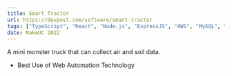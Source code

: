 ```yaml
---
title: Smart Tractor
url: https://devpost.com/software/smart-tractor
tags: ["TypeScript", "React", "Node.js", "ExpressJS", "AWS", "MySQL", "CICD"]
date: MakeUC 2022
---
```


A mini monster truck that can collect air and soil data.

- Best Use of Web Automation Technology
